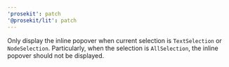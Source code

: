 ```yaml
---
'prosekit': patch
'@prosekit/lit': patch
---
```


Only display the inline popover when current selection is `TextSelection` or `NodeSelection`. Particularly, when the selection is `AllSelection`, the inline popover should not be displayed.
